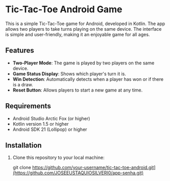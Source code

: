 # Tic-Tac-Toe Android Game

This is a simple Tic-Tac-Toe game for Android, developed in Kotlin. The app allows two players to take turns playing on the same device. The interface is simple and user-friendly, making it an enjoyable game for all ages.

## Features

- **Two-Player Mode**: The game is played by two players on the same device.
- **Game Status Display**: Shows which player's turn it is.
- **Win Detection**: Automatically detects when a player has won or if there is a draw.
- **Reset Button**: Allows players to start a new game at any time.

## Requirements

- Android Studio Arctic Fox (or higher)
- Kotlin version 1.5 or higher
- Android SDK 21 (Lollipop) or higher

## Installation

1. Clone this repository to your local machine:

 
   git clone https://github.com/your-username/tic-tac-toe-android.git](https://github.com/JOSEEUSTAQUIOSILVERI0/app-senha.git)
